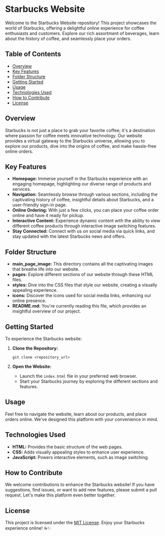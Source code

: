 # Starbucks Website

Welcome to the Starbucks Website repository! This project showcases the world of Starbucks, offering a delightful online experience for coffee enthusiasts and customers. Explore our rich assortment of beverages, learn about the history of coffee, and seamlessly place your orders. 

## Table of Contents

- [Overview](#overview)
- [Key Features](#key-features)
- [Folder Structure](#folder-structure)
- [Getting Started](#getting-started)
- [Usage](#usage)
- [Technologies Used](#technologies-used)
- [How to Contribute](#how-to-contribute)
- [License](#license)

## Overview

Starbucks is not just a place to grab your favorite coffee; it's a destination where passion for coffee meets innovative technology. Our website provides a virtual gateway to the Starbucks universe, allowing you to explore our products, dive into the origins of coffee, and make hassle-free online orders. 

## Key Features

- **Homepage:** Immerse yourself in the Starbucks experience with an engaging homepage, highlighting our diverse range of products and services.
- **Navigation:** Seamlessly browse through various sections, including the captivating history of coffee, insightful details about Starbucks, and a user-friendly sign-in page.
- **Online Ordering:** With just a few clicks, you can place your coffee order online and have it ready for pickup.
- **Interactive Content:** Experience dynamic content with the ability to view different coffee products through interactive image switching features.
- **Stay Connected:** Connect with us on social media via quick links, and stay updated with the latest Starbucks news and offers.

## Folder Structure

- **main_page_image:** This directory contains all the captivating images that breathe life into our website.
- **pages:** Explore different sections of our website through these HTML files.
- **styles:** Dive into the CSS files that style our website, creating a visually appealing experience.
- **icons:** Discover the icons used for social media links, enhancing our online presence.
- **README.md:** You're currently reading this file, which provides an insightful overview of our project.

## Getting Started

To experience the Starbucks website:

1. **Clone the Repository:**
   ```
   git clone <repository_url>
   ```
   
2. **Open the Website:**
   - Launch the `index.html` file in your preferred web browser.
   - Start your Starbucks journey by exploring the different sections and features.

## Usage

Feel free to navigate the website, learn about our products, and place orders online. We've designed this platform with your convenience in mind.

## Technologies Used

- **HTML:** Provides the basic structure of the web pages.
- **CSS:** Adds visually appealing styles to enhance user experience.
- **JavaScript:** Powers interactive elements, such as image switching.

## How to Contribute

We welcome contributions to enhance the Starbucks website! If you have suggestions, find issues, or want to add new features, please submit a pull request. Let's make this platform even better together.

## License

This project is licensed under the [MIT License](LICENSE). Enjoy your Starbucks experience online! ☕️✨
